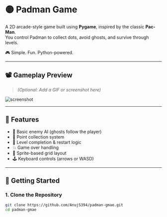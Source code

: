 # 🟡 Padman Game

A 2D arcade-style game built using **Pygame**, inspired by the classic **Pac-Man**.  
You control Padman to collect dots, avoid ghosts, and survive through levels.

🎮 Simple. Fun. Python-powered.

---

## 📽️ Gameplay Preview

> *(Optional: Add a GIF or screenshot here)*

![screenshot](![padman](https://github.com/user-attachments/assets/f2d42752-9dc0-497e-a2ea-cda8a961082c)
)

---

## 🔧 Features

- 🧠 Basic enemy AI (ghosts follow the player)
- 🍒 Point collection system
- 🚪 Level completion & restart logic
- 💥 Game over handling
- 🎨 Sprite-based grid layout
- 🕹️ Keyboard controls (arrows or WASD)

---

## 🚀 Getting Started

### 1. Clone the Repository

```bash
git clone https://github.com/AnujS394/padman-gmae.git
cd padman-gmae
